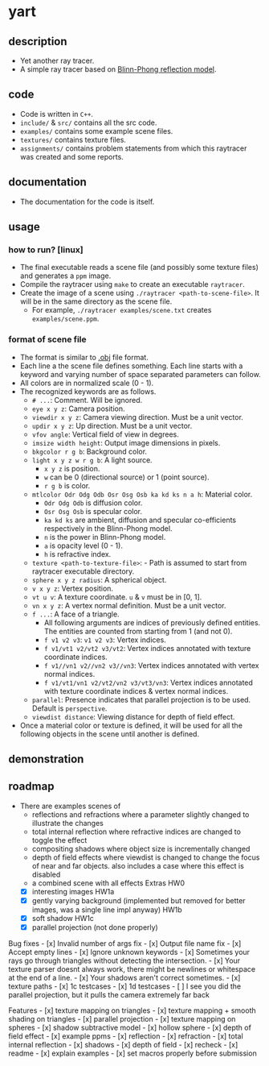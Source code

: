 # yart

## description
- Yet another ray tracer.
- A simple ray tracer based on [Blinn-Phong reflection model](https://en.wikipedia.org/wiki/Blinn%E2%80%93Phong_reflection_model).

## code
- Code is written in `C++`.
- `include/` & `src/` contains all the src code.
- `examples/` contains some example scene files.
- `textures/` contains texture files.
- `assignments/` contains problem statements from which this raytracer was created and some reports.

## documentation
- The documentation for the code is itself.

## usage

### how to run? [linux]
- The final executable reads a scene file (and possibly some texture files) and generates a `ppm` image.
- Compile the raytracer using `make` to create an executable `raytracer`.
- Create the image of a scene using `./raytracer <path-to-scene-file>`. It will be in the same directory as the scene file.
    - For example, `./raytracer examples/scene.txt` creates `examples/scene.ppm`.

### format of scene file
- The format is similar to [.obj](https://en.wikipedia.org/wiki/Wavefront_.obj_file) file format.
- Each line a the scene file defines something. Each line starts with a keyword and varying number of space separated parameters can follow.
- All colors are in normalized scale (0 - 1).
- The recognized keywords are as follows.
    - `# ...`: Comment. Will be ignored.
    - `eye x y z`: Camera position.
    - `viewdir x y z`: Camera viewing direction. Must be a unit vector.
    - `updir x y z`: Up direction. Must be a unit vector.
    - `vfov angle`: Vertical field of view in degrees.
    - `imsize width height`: Output image dimensions in pixels.
    - `bkgcolor r g b`: Background color.
    - `light x y z w r g b`: A light source.
        - `x y z` is position.
        - `w` can be 0 (directional source) or 1 (point source).
        - `r g b` is color.
    - `mtlcolor Odr Odg Odb Osr Osg Osb ka kd ks n a h`: Material color.
        - `Odr Odg Odb` is diffusion color.
        - `Osr Osg Osb` is specular color.
        - `ka kd ks` are ambient, diffusion and specular co-efficients respectively in the Blinn-Phong model.
        - `n` is the power in Blinn-Phong model.
        - `a` is opacity level (0 - 1).
        - `h` is refractive index.
    - `texture <path-to-texture-file>`: - Path is assumed to start from raytracer executable directory.
    - `sphere x y z radius`: A spherical object.
    - `v x y z`: Vertex position.
    - `vt u v`: A texture coordinate. `u` & `v` must be in [0, 1].
    - `vn x y z`: A vertex normal definition. Must be a unit vector.
    - `f ...`: A face of a triangle.
        - All following arguments are indices of previously defined entities. The entities are counted from starting from 1 (and not 0).
        - `f v1 v2 v3`: `v1 v2 v3`: Vertex indices.
        - `f v1/vt1 v2/vt2 v3/vt2`: Vertex indices annotated with texture coordinate indices.
        - `f v1//vn1 v2//vn2 v3//vn3`: Vertex indices annotated with vertex normal indices.
        - `f v1/vt1/vn1 v2/vt2/vn2 v3/vt3/vn3`: Vertex indices annotated with texture coordinate indices & vertex normal indices.
    - `parallel`: Presence indicates that parallel projection is to be used. Default is `perspective`.
    - `viewdist distance`: Viewing distance for depth of field effect.
- Once a material color or texture is defined, it will be used for all the following objects in the scene until another is defined.

## demonstration

## roadmap
- There are examples scenes of
    - reflections and refractions where a parameter slightly changed to illustrate the changes
    - total internal reflection where refractive indices are changed to toggle the effect
    - compositing shadows where object size is incrementally changed
    - depth of field effects where viewdist is changed to change the focus of near and far objects. also includes a case where this effect is disabled
    - a combined scene with all effects
Extras
    HW0
    - [x] interesting images
    HW1a
    - [x] gently varying background (implemented but removed for better images, was a single line impl anyway)
    HW1b
    - [x] soft shadow
    HW1c
    - [x] parallel projection (not done properly)

Bug fixes
    - [x] Invalid number of args fix
    - [x] Output file name fix
    - [x] Accept empty lines
    - [x] Ignore unknown keywords
    - [x] Sometimes your rays go through triangles without detecting the intersection.
    - [x] Your texture parser doesnt always work, there might be newlines or whitespace at the end of a line.
    - [x] Your shadows aren't correct sometimes.
    - [x] texture paths
    - [x] 1c testcases
    - [x] 1d testcases
    - [ ] I see you did the parallel projection, but it pulls the camera extremely far back

Features
    - [x] texture mapping on triangles
    - [x] texture mapping + smooth shading on triangles
    - [x] parallel projection
    - [x] texture mapping on spheres
    - [x] shadow subtractive model
    - [x] hollow sphere
    - [x] depth of field effect
    - [x] example ppms
        - [x] reflection
        - [x] refraction
        - [x] total internal reflection
        - [x] shadows
        - [x] depth of field
        - [x] recheck
    - [x] readme
        - [x] explain examples
    - [x] set macros properly before submission


